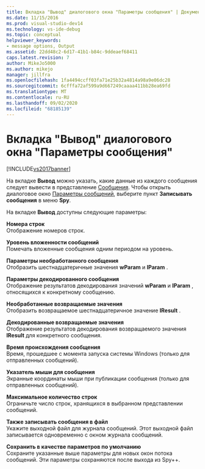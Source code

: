 ```yaml
---
title: Вкладка "Вывод" диалогового окна "Параметры сообщения" | Документация Майкрософт
ms.date: 11/15/2016
ms.prod: visual-studio-dev14
ms.technology: vs-ide-debug
ms.topic: conceptual
helpviewer_keywords:
- message options, Output
ms.assetid: 22dd48c2-6d17-41b1-b84c-9ddeaef68411
caps.latest.revision: 7
author: MikeJo5000
ms.author: mikejo
manager: jillfra
ms.openlocfilehash: 1fa4494ccff03fa71e25b32a4814a98a9e06dc28
ms.sourcegitcommit: 6cfffa72af599a9d667249caaaa411bb28ea69fd
ms.translationtype: MT
ms.contentlocale: ru-RU
ms.lasthandoff: 09/02/2020
ms.locfileid: "68185139"
---
```

# <a name="output-tab-message-options-dialog-box"></a>Вкладка "Вывод" диалогового окна "Параметры сообщения"
[!INCLUDE[vs2017banner](../includes/vs2017banner.md)]

На вкладке **Вывод** можно указать, какие данные из каждого сообщения следует вывести в представление [Сообщения](../debugger/messages-view.md). Чтобы открыть диалоговое окно [Параметры сообщений](../debugger/message-options-dialog-box.md), выберите пункт **Записывать сообщения** в меню **Spy**.  
  
 На вкладке **Вывод** доступны следующие параметры:  
  
 **Номера строк**  
 Отображение номеров строк.  
  
 **Уровень вложенности сообщений**  
 Помечать вложенные сообщения одним периодом на уровень.  
  
 **Параметры необработанного сообщения**  
 Отобразить шестнадцатеричные значения **wParam** и **lParam** .  
  
 **Параметры декодированного сообщения**  
 Отображение результатов декодирования значений **wParam** и **lParam** , относящихся к конкретному сообщению.  
  
 **Необработанные возвращаемые значения**  
 Отобразить возвращаемое шестнадцатеричное значение **lResult** .  
  
 **Декодированные возвращаемые значения**  
 Отображение результатов декодирования возвращаемого значения **lResult** для конкретного сообщения.  
  
 **Время происхождения сообщения**  
 Время, прошедшее с момента запуска системы Windows (только для отправленных сообщений).  
  
 **Указатель мыши для сообщения**  
 Экранные координаты мыши при публикации сообщения (только для отправленных сообщений).  
  
 **Максимальное количество строк**  
 Ограничьте число строк, хранящихся в выбранном представлении сообщений.  
  
 **Также записывать сообщения в файл**  
 Укажите выходной файл для журнала сообщений. Этот выходной файл записывается одновременно с окном журнала сообщений.  
  
 **Сохранить в качестве параметров по умолчанию**  
 Сохраните указанные выше параметры для новых окон потока сообщений. Эти параметры сохраняются после выхода из Spy++.
